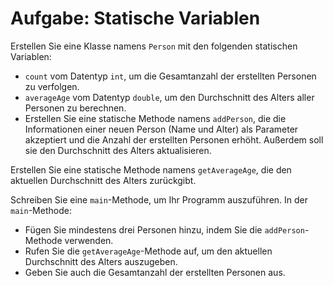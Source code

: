 # Aufgabe: Statische Variablen

Erstellen Sie eine Klasse namens `Person` mit den folgenden statischen Variablen:

* `count` vom Datentyp `int`, um die Gesamtanzahl der erstellten Personen zu verfolgen.
* `averageAge` vom Datentyp `double`, um den Durchschnitt des Alters aller Personen zu berechnen.
* Erstellen Sie eine statische Methode namens `addPerson`, die die Informationen einer neuen Person (Name und Alter) als Parameter akzeptiert und die Anzahl der erstellten Personen erhöht. Außerdem soll sie den Durchschnitt des Alters aktualisieren.

Erstellen Sie eine statische Methode namens `getAverageAge`, die den aktuellen Durchschnitt des Alters zurückgibt.

Schreiben Sie eine `main`-Methode, um Ihr Programm auszuführen. In der `main`-Methode:

* Fügen Sie mindestens drei Personen hinzu, indem Sie die `addPerson`-Methode verwenden.
* Rufen Sie die `getAverageAge`-Methode auf, um den aktuellen Durchschnitt des Alters auszugeben.
* Geben Sie auch die Gesamtanzahl der erstellten Personen aus.

